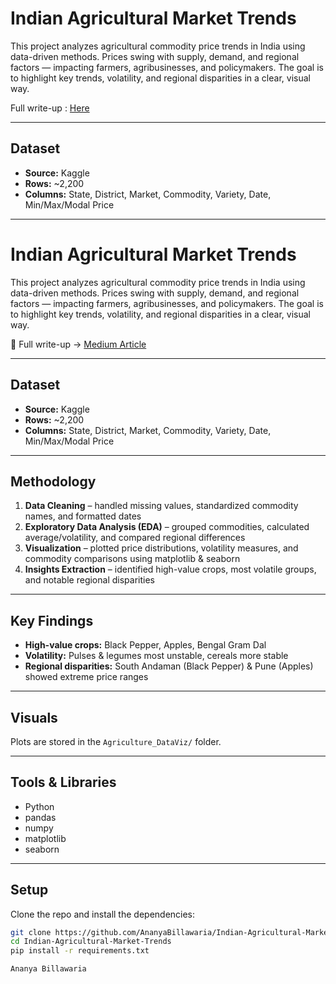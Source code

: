 # Indian Agricultural Market Trends  

This project analyzes agricultural commodity price trends in India using data-driven methods. Prices swing with supply, demand, and regional factors — impacting farmers, agribusinesses, and policymakers. The goal is to highlight key trends, volatility, and regional disparities in a clear, visual way.  

Full write-up :  [Here](https://medium.com/@ana.bee/indian-agricultural-market-trends-b6b304b1eb4d)  

---

## Dataset  
- **Source:** Kaggle  
- **Rows:** ~2,200  
- **Columns:** State, District, Market, Commodity, Variety, Date, Min/Max/Modal Price  

---
# Indian Agricultural Market Trends  

This project analyzes agricultural commodity price trends in India using data-driven methods. Prices swing with supply, demand, and regional factors — impacting farmers, agribusinesses, and policymakers. The goal is to highlight key trends, volatility, and regional disparities in a clear, visual way.  

📖 Full write-up → [Medium Article](https://medium.com/your-link-here)  

---

## Dataset  
- **Source:** Kaggle  
- **Rows:** ~2,200  
- **Columns:** State, District, Market, Commodity, Variety, Date, Min/Max/Modal Price  

---

## Methodology  
1. **Data Cleaning** – handled missing values, standardized commodity names, and formatted dates  
2. **Exploratory Data Analysis (EDA)** – grouped commodities, calculated average/volatility, and compared regional differences  
3. **Visualization** – plotted price distributions, volatility measures, and commodity comparisons using matplotlib & seaborn  
4. **Insights Extraction** – identified high-value crops, most volatile groups, and notable regional disparities  

---

## Key Findings  
- **High-value crops:** Black Pepper, Apples, Bengal Gram Dal  
- **Volatility:** Pulses & legumes most unstable, cereals more stable  
- **Regional disparities:** South Andaman (Black Pepper) & Pune (Apples) showed extreme price ranges  

---

## Visuals  
Plots are stored in the `Agriculture_DataViz/` folder.  

---

## Tools & Libraries  
- Python  
- pandas  
- numpy  
- matplotlib  
- seaborn  

---

## Setup  

Clone the repo and install the dependencies:  

```bash
git clone https://github.com/AnanyaBillawaria/Indian-Agricultural-Market-Trends.git
cd Indian-Agricultural-Market-Trends
pip install -r requirements.txt

Ananya Billawaria
